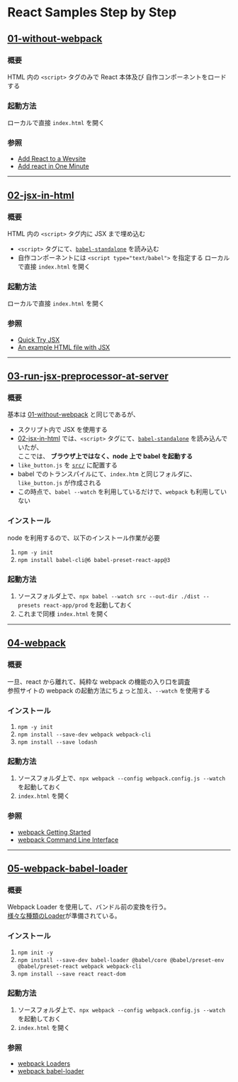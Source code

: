 # React Samples Step by Step

## [01-without-webpack](01-without-webpack)

### 概要
HTML 内の `<script>` タグのみで React 本体及び 自作コンポーネントをロードする  

### 起動方法
ローカルで直接 `index.html` を開く

### 参照
- [Add React to a Wevsite](https://reactjs.org/docs/add-react-to-a-website.html)  
- [Add react in One Minute](https://gist.github.com/gaearon/faa67b76a6c47adbab04f739cba7ceda)

---

## [02-jsx-in-html](02-jsx-in-html)

### 概要
HTML 内の `<script>` タグ内に JSX まで埋め込む  
- `<script>` タグにて、[`babel-standalone`](https://github.com/babel/babel-standalone) を読み込む
- 自作コンポーネントには `<script type="text/babel">` を指定する
ローカルで直接 `index.html` を開く

### 起動方法
ローカルで直接 `index.html` を開く

### 参照
- [Quick Try JSX](https://reactjs.org/docs/add-react-to-a-website.html#quickly-try-jsx)  
- [An example HTML file with JSX](https://raw.githubusercontent.com/reactjs/reactjs.org/master/static/html/single-file-example.html)

---

## [03-run-jsx-preprocessor-at-server](03-run-jsx-preprocessor-at-server)

### 概要
基本は [01-without-webpack](01-without-webpack) と同じであるが、
- スクリプト内で JSX を使用する  
- [02-jsx-in-html](02-jsx-in-html) では、`<script>` タグにて、[`babel-standalone`](https://github.com/babel/babel-standalone) を読み込んでいたが、  
ここでは、
**ブラウザ上ではなく、node 上で babel を起動する**  
- `like_button.js` を [`src/`](src) に配置する
- babel でのトランスパイルにて、`index.htm` と同じフォルダに、`like_button.js` が作成される 
- この時点で、`babel --watch` を利用しているだけで、`webpack` も利用していない

### インストール
node を利用するので、以下のインストール作業が必要  
1. `npm -y init`
2. `npm install babel-cli@6 babel-preset-react-app@3`

### 起動方法
1. ソースフォルダ上で、`npx babel --watch src --out-dir ./dist --presets react-app/prod` を起動しておく
2. これまで同様 `index.html` を開く

---

## [04-webpack](04-webpack)

### 概要
一旦、react から離れて、純粋な webpack の機能の入り口を調査  
参照サイトの webpack の起動方法にちょっと加え、`--watch` を使用する

### インストール
1. `npm -y init`
2. `npm install --save-dev webpack webpack-cli`
3. `npm install --save lodash`

### 起動方法
1. ソースフォルダ上で、`npx webpack --config webpack.config.js --watch` を起動しておく
2. `index.html` を開く

### 参照
- [webpack Getting Started](https://webpack.js.org/guides/getting-started/)
- [webpack Command Line Interface](https://webpack.js.org/api/cli/)

---

## [05-webpack-babel-loader](05-webpack-babel-loader)

### 概要
Webpack Loader を使用して、バンドル前の変換を行う。  
[様々な種類のLoader](https://webpack.js.org/loaders/)が準備されている。

### インストール
1. `npm init -y`
2. `npm install --save-dev babel-loader @babel/core @babel/preset-env @babel/preset-react webpack webpack-cli`
3. `npm install --save react react-dom`
### 起動方法
1. ソースフォルダ上で、`npx webpack --config webpack.config.js --watch` を起動しておく
2. `index.html` を開く

### 参照
- [webpack Loaders](https://webpack.js.org/loaders/)
- [webpack babel-loader](https://webpack.js.org/loaders/babel-loader/)
